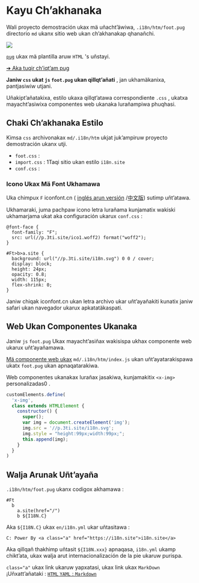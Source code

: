 # Kayu Ch’akhanaka

Wali proyecto demostración ukax mä uñacht’äwiwa, `.i18n/htm/foot.pug` directorio `md` ukanx sitio web ukan ch’akhanakap qhanañchi.

![](https://p.3ti.site/1721286077.avif)

[`pug`](https://pugjs.org) ukax mä plantilla aruw `HTML` 's uñstayi.

[➔ Aka tuqir ch’iqt’am pug](https://pugjs.org)

**Janiw `css` ukat `js` `foot.pug` ukan qillqt’añati** , jan ukhamäkanixa, pantjasiwiw utjani.

Uñakipt’añatakixa, estilo ukaxa qillqt’atawa correspondiente `.css` , ukatxa mayacht’asiwixa componentes web ukanaka lurañampiwa phuqhasi.

## Chaki Ch’akhanaka Estilo

Kimsa `css` archivonakax `md/.i18n/htm` ukjat juk’ampiruw proyecto demostración ukanx utji.

* `foot.css` :
* `import.css` : 1Taqi sitio ukan estilo `i18n.site`
* `conf.css` :

### Icono Ukax Mä Font Ukhamawa

Uka chimpux `F` iconfont.cn ( [inglés arun versión](https://www.iconfont.cn/?lang=en-us) /[中文版](https://www.iconfont.cn/?lang=zh)) sutimp uñt’atawa.

Ukhamaraki, juma pachpaw icono letra lurañama kunjamatix wakiski ukhamarjama ukat aka configuración ukarux `conf.css` :

```
@font-face {
  font-family: "F";
  src: url(//p.3ti.site/ico1.woff2) format("woff2");
}

#Ft>b>a.site {
  background: url("//p.3ti.site/i18n.svg") 0 0 / cover;
  display: block;
  height: 24px;
  opacity: 0.8;
  width: 115px;
  flex-shrink: 0;
}
```

Janiw chiqak iconfont.cn ukan letra archivo ukar uñt’ayañakiti kunatix janiw safari ukan navegador ukarux apkatatäkaspati.

## Web Ukan Componentes Ukanaka

Janiw `js` `foot.pug` Ukax mayacht’asiñax wakisispa ukhax componente web ukarux uñt’ayañamawa.

[Mä componente web ukax](https://www.freecodecamp.org/news/build-your-first-web-component/) `md/.i18n/htm/index.js` ukan uñt’ayatarakispawa ukatx `foot.pug` ukan apnaqatarakiwa.

Web componentes ukanakax lurañax jasakiwa, kunjamakitix `<x-img>` personalizadas0 .

```js
customElements.define(
  'x-img',
  class extends HTMLElement {
    constructor() {
      super();
      var img = document.createElement('img');
      img.src = '//p.3ti.site/i18n.svg';
      img.style = "height:99px;width:99px;";
      this.append(img);
    }
  }
)
```

## Walja Arunak Uñt’ayaña

`.i18n/htm/foot.pug` ukanx codigox akhamawa :

```
#Ft
  b
    a.site(href="/")
    b ${I18N.C}
```

Aka `${I18N.C}` ukax `en/i18n.yml` ukar uñtasitawa :

```
C: Power By <a class="a" href="https://i18n.site">i18n.site</a>
```

Aka qillqañ thakhimp uñtasit `${I18N.xxx}` apnaqasa, `i18n.yml` ukamp chikt’ata, ukax walja arut internacionalización de la pie ukaruw purispa.

`class="a"` ukax link ukaruw yapxatasi, ukax link ukax `MarkDown` ¡Uñxatt’añataki :
 [`HTML` `YAML` : `Markdown`](/i18/qa#H2)